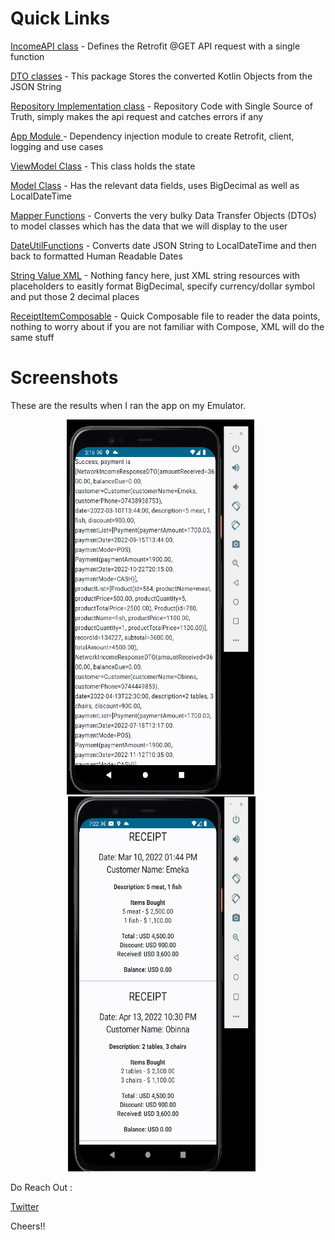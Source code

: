 # Quick Links


[IncomeAPI class](./app/src/main/java/com/uxstate/networkincometest/data/remote/api/IncomeAPI.kt) - Defines the Retrofit @GET API request with a single function

[DTO classes](./app/src/main/java/com/uxstate/networkincometest/data/remote/dto) - This package Stores the converted Kotlin Objects from the JSON String

[Repository Implementation class](./app/src/main/java/com/uxstate/networkincometest/data/remote/repository/IncomeRepositoryImpl.kt) - Repository Code with Single Source of Truth, simply makes the api request and catches errors if any

[App Module ](./app/src/main/java/com/uxstate/networkincometest/di/AppModule.kt) - Dependency injection module to create Retrofit, client, logging and use cases

[ViewModel Class](./app/src/main/java/com/uxstate/networkincometest/presentation/screens/home_screen/HomeViewModel.kt) - This class holds the state

[Model Class](./app/src/main/java/com/uxstate/networkincometest/domain/model/ReceiptItem.kt) - Has the relevant data fields, uses BigDecimal as well as LocalDateTime

[Mapper Functions](./app/src/main/java/com/uxstate/networkincometest/data/remote/mappers/Mappers.kt) - Converts the very bulky Data Transfer Objects (DTOs) to model classes which has the data that we will display to the user

[DateUtilFunctions](./app/src/main/java/com/uxstate/networkincometest/util/DateUtilFunctions.kt) - Converts date JSON String to LocalDateTime and then back to formatted Human Readable Dates

[String Value XML](./app/src/main/res/values/strings.xml) - Nothing fancy here, just XML string resources with placeholders to easitly format BigDecimal, specify currency/dollar symbol and put those 2 decimal places

[ReceiptItemComposable](./app/src/main/java/com/uxstate/networkincometest/presentation/screens/home_screen/components/ReceiptItemComposable.kt) - Quick Composable file to reader the data points, nothing to worry about if you are not familiar with Compose, XML will do the same stuff



# Screenshots

These are the results when I ran the app on my Emulator.

<p align="center">
<img img width="300" height="600" src="./screenshots/sample_1.png"> &nbsp;&nbsp;&nbsp;&nbsp;&nbsp;
<img img width="300" height="600" src="./screenshots/sample_2.png">&nbsp;&nbsp;&nbsp;&nbsp;&nbsp;

</p>

Do Reach Out :

  [Twitter](https://twitter.com/Tonnie_Dev)

Cheers!!

